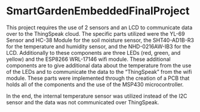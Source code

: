 # SmartGardenEmbeddedFinalProject

This project requires the use of 2 sensors and an LCD to communicate data over to the ThingSpeak cloud. The specific parts utilized were the YL-69 Sensor and HC-38 Module for the soil moisture sensor,  the SHT40-AD1B-R3 for the temperature and humidity sensor, and the NHD-0216AW-IB3 for the LCD. Additionally to these components are three LEDs (red, green, and yellow) and the ESP8266 WRL-17146 wifi module. These additional components are to give additional data about the temperature from the use of the LEDs and to communicate the data to the “ThingSpeak” from the wifi module. These parts were implemented through the creation of a PCB that holds all of the components and the use of the MSP430 microcontroller.

In the end, the internal temperature sensor was utilized instead of the I2C sensor and the data was not communicated over ThingSpeak.
